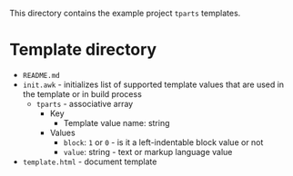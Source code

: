 This directory contains the example project `tparts` templates.

# Template directory

- `README.md`
- `init.awk` - initializes list of supported template values that are used in the template or in build process
    - `tparts` - associative array
        - Key
            - Template value name: string
        - Values
            - `block`: `1` or `0` - is it a left-indentable block value or not
            - `value`: string - text or markup language value
- `template.html` - document template
